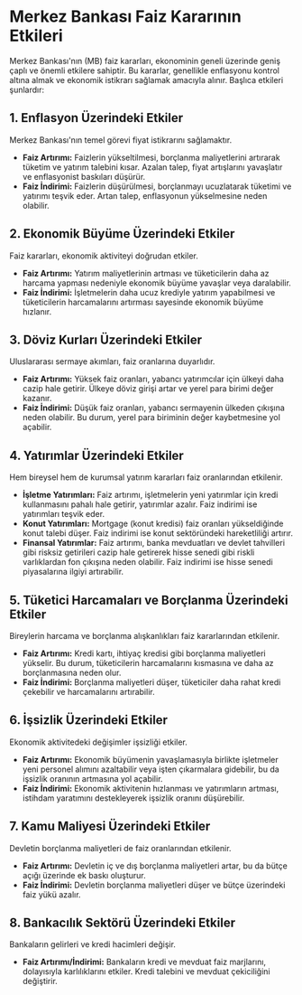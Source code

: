 # Merkez Bankası Faiz Kararının Etkileri

Merkez Bankası'nın (MB) faiz kararları, ekonominin geneli üzerinde geniş çaplı ve önemli etkilere sahiptir. Bu kararlar, genellikle enflasyonu kontrol altına almak ve ekonomik istikrarı sağlamak amacıyla alınır. Başlıca etkileri şunlardır:

## 1. Enflasyon Üzerindeki Etkiler

Merkez Bankası'nın temel görevi fiyat istikrarını sağlamaktır.

-   **Faiz Artırımı:** Faizlerin yükseltilmesi, borçlanma maliyetlerini artırarak tüketim ve yatırım talebini kısar. Azalan talep, fiyat artışlarını yavaşlatır ve enflasyonist baskıları düşürür.
-   **Faiz İndirimi:** Faizlerin düşürülmesi, borçlanmayı ucuzlatarak tüketimi ve yatırımı teşvik eder. Artan talep, enflasyonun yükselmesine neden olabilir.

## 2. Ekonomik Büyüme Üzerindeki Etkiler

Faiz kararları, ekonomik aktiviteyi doğrudan etkiler.

-   **Faiz Artırımı:** Yatırım maliyetlerinin artması ve tüketicilerin daha az harcama yapması nedeniyle ekonomik büyüme yavaşlar veya daralabilir.
-   **Faiz İndirimi:** İşletmelerin daha ucuz krediyle yatırım yapabilmesi ve tüketicilerin harcamalarını artırması sayesinde ekonomik büyüme hızlanır.

## 3. Döviz Kurları Üzerindeki Etkiler

Uluslararası sermaye akımları, faiz oranlarına duyarlıdır.

-   **Faiz Artırımı:** Yüksek faiz oranları, yabancı yatırımcılar için ülkeyi daha cazip hale getirir. Ülkeye döviz girişi artar ve yerel para birimi değer kazanır.
-   **Faiz İndirimi:** Düşük faiz oranları, yabancı sermayenin ülkeden çıkışına neden olabilir. Bu durum, yerel para biriminin değer kaybetmesine yol açabilir.

## 4. Yatırımlar Üzerindeki Etkiler

Hem bireysel hem de kurumsal yatırım kararları faiz oranlarından etkilenir.

-   **İşletme Yatırımları:** Faiz artırımı, işletmelerin yeni yatırımlar için kredi kullanmasını pahalı hale getirir, yatırımlar azalır. Faiz indirimi ise yatırımları teşvik eder.
-   **Konut Yatırımları:** Mortgage (konut kredisi) faiz oranları yükseldiğinde konut talebi düşer. Faiz indirimi ise konut sektöründeki hareketliliği artırır.
-   **Finansal Yatırımlar:** Faiz artırımı, banka mevduatları ve devlet tahvilleri gibi risksiz getirileri cazip hale getirerek hisse senedi gibi riskli varlıklardan fon çıkışına neden olabilir. Faiz indirimi ise hisse senedi piyasalarına ilgiyi artırabilir.

## 5. Tüketici Harcamaları ve Borçlanma Üzerindeki Etkiler

Bireylerin harcama ve borçlanma alışkanlıkları faiz kararlarından etkilenir.

-   **Faiz Artırımı:** Kredi kartı, ihtiyaç kredisi gibi borçlanma maliyetleri yükselir. Bu durum, tüketicilerin harcamalarını kısmasına ve daha az borçlanmasına neden olur.
-   **Faiz İndirimi:** Borçlanma maliyetleri düşer, tüketiciler daha rahat kredi çekebilir ve harcamalarını artırabilir.

## 6. İşsizlik Üzerindeki Etkiler

Ekonomik aktivitedeki değişimler işsizliği etkiler.

-   **Faiz Artırımı:** Ekonomik büyümenin yavaşlamasıyla birlikte işletmeler yeni personel alımını azaltabilir veya işten çıkarmalara gidebilir, bu da işsizlik oranının artmasına yol açabilir.
-   **Faiz İndirimi:** Ekonomik aktivitenin hızlanması ve yatırımların artması, istihdam yaratımını destekleyerek işsizlik oranını düşürebilir.

## 7. Kamu Maliyesi Üzerindeki Etkiler

Devletin borçlanma maliyetleri de faiz oranlarından etkilenir.

-   **Faiz Artırımı:** Devletin iç ve dış borçlanma maliyetleri artar, bu da bütçe açığı üzerinde ek baskı oluşturur.
-   **Faiz İndirimi:** Devletin borçlanma maliyetleri düşer ve bütçe üzerindeki faiz yükü azalır.

## 8. Bankacılık Sektörü Üzerindeki Etkiler

Bankaların gelirleri ve kredi hacimleri değişir.

-   **Faiz Artırımı/İndirimi:** Bankaların kredi ve mevduat faiz marjlarını, dolayısıyla karlılıklarını etkiler. Kredi talebini ve mevduat çekiciliğini değiştirir.